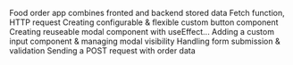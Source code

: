 Food order app combines fronted and backend stored data
Fetch function, HTTP request
Creating configurable & flexible custom button component
Creating reuseable modal component with useEffect...
Adding a custom input component & managing modal visibility
Handling form submission & validation
Sending a POST request with order data
